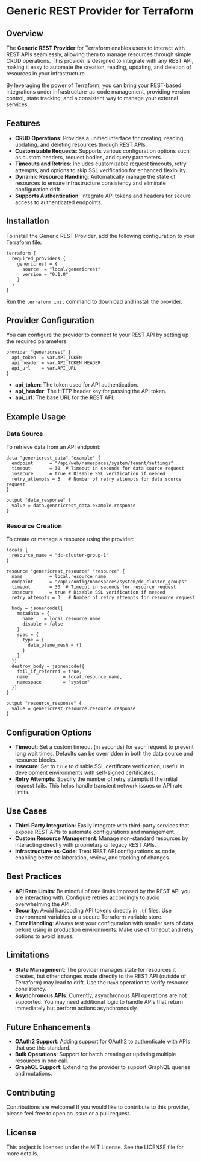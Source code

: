 # Generic REST Provider for Terraform

## Overview

The **Generic REST Provider** for Terraform enables users to interact with REST APIs seamlessly, allowing them to manage resources through simple CRUD operations. This provider is designed to integrate with any REST API, making it easy to automate the creation, reading, updating, and deletion of resources in your infrastructure.

By leveraging the power of Terraform, you can bring your REST-based integrations under infrastructure-as-code management, providing version control, state tracking, and a consistent way to manage your external services.

## Features

- **CRUD Operations**: Provides a unified interface for creating, reading, updating, and deleting resources through REST APIs.
- **Customizable Requests**: Supports various configuration options such as custom headers, request bodies, and query parameters.
- **Timeouts and Retries**: Includes customizable request timeouts, retry attempts, and options to skip SSL verification for enhanced flexibility.
- **Dynamic Resource Handling**: Automatically manage the state of resources to ensure infrastructure consistency and eliminate configuration drift.
- **Supports Authentication**: Integrate API tokens and headers for secure access to authenticated endpoints.

## Installation

To install the Generic REST Provider, add the following configuration to your Terraform file:

```hcl
terraform {
  required_providers {
    genericrest = {
      source  = "local/genericrest"
      version = "0.1.0"
    }
  }
}
```

Run the `terraform init` command to download and install the provider.

## Provider Configuration

You can configure the provider to connect to your REST API by setting up the required parameters:

```hcl
provider "genericrest" {
  api_token  = var.API_TOKEN
  api_header = var.API_TOKEN_HEADER
  api_url    = var.API_URL
}
```

- **api_token**: The token used for API authentication.
- **api_header**: The HTTP header key for passing the API token.
- **api_url**: The base URL for the REST API.

## Example Usage

### Data Source

To retrieve data from an API endpoint:

```hcl
data "genericrest_data" "example" {
  endpoint      = "/api/web/namespaces/system/tenant/settings"
  timeout       = 30  # Timeout in seconds for data source request
  insecure      = true # Disable SSL verification if needed
  retry_attempts = 3   # Number of retry attempts for data source request
}

output "data_response" {
  value = data.genericrest_data.example.response
}
```

### Resource Creation

To create or manage a resource using the provider:

```hcl
locals {
  resource_name = "dc-cluster-group-1"
}

resource "genericrest_resource" "resource" {
  name          = local.resource_name
  endpoint      = "/api/config/namespaces/system/dc_cluster_groups"
  timeout       = 30  # Timeout in seconds for resource request
  insecure      = true # Disable SSL verification if needed
  retry_attempts = 3   # Number of retry attempts for resource request

  body = jsonencode({
    metadata = {
      name    = local.resource_name
      disable = false
    }
    spec = {
      type = {
        data_plane_mesh = {}
      }
    }
  })
  destroy_body = jsonencode({
    fail_if_referred = true,
    name             = local.resource_name,
    namespace        = "system"
  })
}

output "resource_response" {
  value = genericrest_resource.resource.response
}
```

## Configuration Options

- **Timeout**: Set a custom timeout (in seconds) for each request to prevent long wait times. Defaults can be overridden in both the data source and resource blocks.
- **Insecure**: Set to `true` to disable SSL certificate verification, useful in development environments with self-signed certificates.
- **Retry Attempts**: Specify the number of retry attempts if the initial request fails. This helps handle transient network issues or API rate limits.

## Use Cases

- **Third-Party Integration**: Easily integrate with third-party services that expose REST APIs to automate configurations and management.
- **Custom Resource Management**: Manage non-standard resources by interacting directly with proprietary or legacy REST APIs.
- **Infrastructure-as-Code**: Treat REST API configurations as code, enabling better collaboration, review, and tracking of changes.

## Best Practices

- **API Rate Limits**: Be mindful of rate limits imposed by the REST API you are interacting with. Configure retries accordingly to avoid overwhelming the API.
- **Security**: Avoid hardcoding API tokens directly in `.tf` files. Use environment variables or a secure Terraform variable store.
- **Error Handling**: Always test your configuration with smaller sets of data before using in production environments. Make use of timeout and retry options to avoid issues.

## Limitations

- **State Management**: The provider manages state for resources it creates, but other changes made directly to the REST API (outside of Terraform) may lead to drift. Use the `Read` operation to verify resource consistency.
- **Asynchronous APIs**: Currently, asynchronous API operations are not supported. You may need additional logic to handle APIs that return immediately but perform actions asynchronously.

## Future Enhancements

- **OAuth2 Support**: Adding support for OAuth2 to authenticate with APIs that use this standard.
- **Bulk Operations**: Support for batch creating or updating multiple resources in one call.
- **GraphQL Support**: Extending the provider to support GraphQL queries and mutations.

## Contributing

Contributions are welcome! If you would like to contribute to this provider, please feel free to open an issue or a pull request.

## License

This project is licensed under the MIT License. See the LICENSE file for more details.
